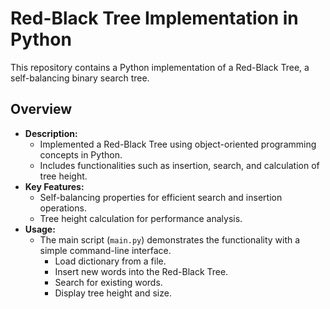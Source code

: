 # Red-Black Tree Implementation in Python

This repository contains a Python implementation of a Red-Black Tree, a self-balancing binary search tree.

## Overview

- **Description:**
  - Implemented a Red-Black Tree using object-oriented programming concepts in Python.
  - Includes functionalities such as insertion, search, and calculation of tree height.
- **Key Features:**
  - Self-balancing properties for efficient search and insertion operations.
  - Tree height calculation for performance analysis.
- **Usage:**
  - The main script (`main.py`) demonstrates the functionality with a simple command-line interface.
    - Load dictionary from a file.
    - Insert new words into the Red-Black Tree.
    - Search for existing words.
    - Display tree height and size.


